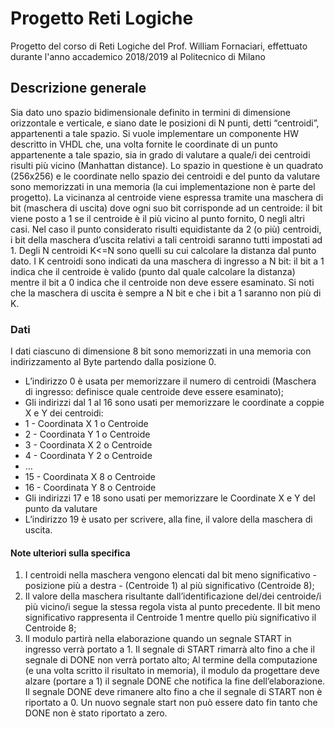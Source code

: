 # Progetto Reti Logiche

Progetto del corso di Reti Logiche del Prof. William Fornaciari, effettuato durante l'anno accademico 2018/2019 al Politecnico di Milano

## Descrizione generale
Sia dato uno spazio bidimensionale definito in termini di dimensione orizzontale e verticale,
e siano date le posizioni di N punti, detti “centroidi”, appartenenti a tale spazio. Si vuole
implementare un componente HW descritto in VHDL che, una volta fornite le coordinate di
un punto appartenente a tale spazio, sia in grado di valutare a quale/i dei centroidi risulti più
vicino (Manhattan distance).
Lo spazio in questione è un quadrato (256x256) e le coordinate nello spazio dei centroidi e
del punto da valutare sono memorizzati in una memoria (la cui implementazione non è parte
del progetto). La vicinanza al centroide viene espressa tramite una maschera di bit
(maschera di uscita) dove ogni suo bit corrisponde ad un centroide: il bit viene posto a 1 se il
centroide è il più vicino al punto fornito, 0 negli altri casi. Nel caso il punto considerato risulti
equidistante da 2 (o più) centroidi, i bit della maschera d’uscita relativi a tali centroidi
saranno tutti impostati ad 1.
Degli N centroidi K<=N sono quelli su cui calcolare la distanza dal punto dato. I K centroidi
sono indicati da una maschera di ingresso a N bit: il bit a 1 indica che il centroide è valido
(punto dal quale calcolare la distanza) mentre il bit a 0 indica che il centroide non deve
essere esaminato. Si noti che la maschera di uscita è sempre a N bit e che i bit a 1 saranno
non più di K.
### Dati
I dati ciascuno di dimensione 8 bit sono memorizzati in una memoria con indirizzamento al
Byte partendo dalla posizione 0.
- L’indirizzo 0 è usata per memorizzare il numero di centroidi (Maschera di ingresso:
definisce quale centroide deve essere esaminato);
- Gli indirizzi dal 1 al 16 sono usati per memorizzare le coordinate a coppie X e Y dei
centroidi:
- 1 - Coordinata X 1 o Centroide
- 2 - Coordinata Y 1 o Centroide
- 3 - Coordinata X 2 o Centroide
- 4 - Coordinata Y 2 o Centroide
- …
- 15 - Coordinata X 8 o Centroide
- 16 - Coordinata Y 8 o Centroide
- Gli indirizzi 17 e 18 sono usati per memorizzare le Coordinate X e Y del punto da
valutare
- L’indirizzo 19 è usato per scrivere, alla fine, il valore della maschera di uscita.

#### Note ulteriori sulla specifica
1. I centroidi nella maschera vengono elencati dal bit meno significativo -posizione più a
destra - (Centroide 1) al più significativo (Centroide 8);
2. Il valore della maschera risultante dall’identificazione del/dei centroide/i più vicino/i
segue la stessa regola vista al punto precedente. Il bit meno significativo rappresenta
il Centroide 1 mentre quello più significativo il Centroide 8;
3. Il modulo partirà nella elaborazione quando un segnale START in ingresso verrà
portato a 1. Il segnale di START rimarrà alto fino a che il segnale di DONE non verrà
portato alto; Al termine della computazione (e una volta scritto il risultato in memoria),
il modulo da progettare deve alzare (portare a 1) il segnale DONE che notifica la fine
dell’elaborazione. Il segnale DONE deve rimanere alto fino a che il segnale di START
non è riportato a 0. Un nuovo segnale start non può essere dato fin tanto che DONE
non è stato riportato a zero.
